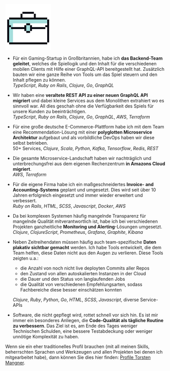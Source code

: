 <img class="head" src="/assets/work.png">

- Für ein Gaming-Startup in Großbritannien, habe ich **das Backend-Team geleitet**,
  welches die Spiellogik und den Inhalt für die verschiedenen mobilen
  Clients mit Hilfe einer GraphQL-API bereitgestellt hat.
  Zusätzlich bauten wir eine ganze Reihe von Tools um das Spiel steuern und den
  Inhalt pflegen zu können.  
  _TypeScript_, _Ruby on Rails_, _Clojure_, _Go_, _GraphQL_

- Wir haben eine **veraltete REST API zu einer neuen GraphQL API migriert** und
  dabei kleine Services aus dem Monolithen extrahiert wo es sinnvoll war.
  All dies geschah ohne die Verfügbarkeit des Spiels für unsere Kunden zu
  beeinträchtigen.  
  _TypeScript_, _Ruby on Rails_, _Clojure_, _Go_, _GraphQL_, _AWS_, _Terraform_

- Für eine große deutsche E-Commerce-Plattform habe ich mit dem Team eine
  Recommendation-Lösung mit einer **polyglotten Microservice Architektur**
  aufgebaut und als vorbildliche DevOps haben wir diese selbst betrieben.  
  50+ Services, _Clojure_, _Scala_, _Python_, _Kafka_, _Tensorflow_, _Redis_, _REST_
- Die gesamte Microservice-Landschaft haben wir nachträglich und unterbrechungsfrei
  aus dem eigenen Rechenzentrum **in Amazons Cloud migriert**.  
  _AWS_, _Terraform_
- Für die eigene Firma habe ich ein maßgeschneidertes **Invoice- and
  Accounting-Systems** geplant und umgesetzt. Dies wird seit über 10 Jahren
  erfolgreich eingesetzt und immer wieder erweitert und verbessert.  
  _Ruby on Rails_, _HTML_, _SCSS_, _Javascript_, _Docker_, _AWS_
- Da bei komplexen Systemen häufig mangelnde Transparenz für mangelnde Qualität
  mitverantwortlich ist, habe ich bei verschiedenen Projekten ganzheitliche
  **Monitoring und Alerting**-Lösungen umgesetzt.  
  _Clojure_, _ClojureScript_, _Prometheus_, _Grafana_, _Graphite_, _Kibana_
- Neben Zeitreihendaten müssen häufig auch team-spezifische **Daten plakativ
  sichtbar gemacht** werden. Ich habe Tools entwickelt, die dem Team helfen,
  diese Daten nicht aus den Augen zu verlieren. Diese Tools zeigten u.a.:

  - die Anzahl von noch nicht live deployten Commits aller Repos
  - den Zustand von allen autoskalierten Instanzen in der Cloud
  - die Dauer und den Status von langlaufenden Jobs
  - die Qualität von verschiedenen Empfehlungsarten, sodass Fachbereiche diese besser einschätzen konnten

  _Clojure_, _Ruby_, _Python_, _Go_, _HTML_, _SCSS_, _Javascript_, diverse Service-APIs

- Software, die nicht gepflegt wird, rottet schnell vor sich hin. Es ist mir immer
  ein besonderes Anliegen, die **Code-Qualität als tägliche Routine zu verbessern**.
  Das Ziel ist es, am Ende des Tages weniger Technischen Schulden, eine bessere
  Testabdeckung oder weniger unnötige Komplexität zu haben.

Wenn sie ein eher traditionelles Profil brauchen (mit all meinen Skills, beherrschten Sprachen und Werkzeugen
und allen Projekten bei denen ich mitgearbeitet habe), dann können Sie dies hier finden:
[Profile Torsten Mangner](/assets/profil_torsten_mangner.pdf).
